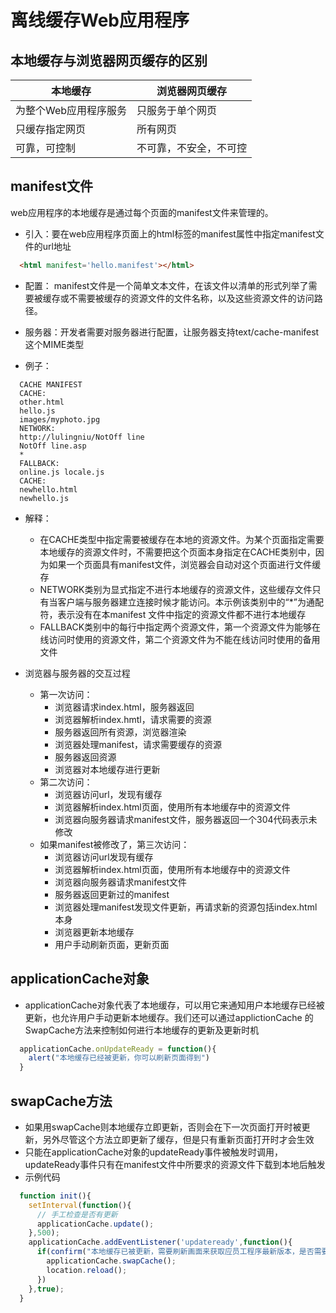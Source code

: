 # 离线缓存Web应用程序
## 本地缓存与浏览器网页缓存的区别
| 本地缓存 | 浏览器网页缓存 |
| --- | ---|
| 为整个Web应用程序服务 | 只服务于单个网页 |
| 只缓存指定网页 | 所有网页 |
| 可靠，可控制 | 不可靠，不安全，不可控 |


## manifest文件
web应用程序的本地缓存是通过每个页面的manifest文件来管理的。
- 引入：要在web应用程序页面上的html标签的manifest属性中指定manifest文件的url地址
```html
  <html manifest='hello.manifest'></html>
```
- 配置： manifest文件是一个简单文本文件，在该文件以清单的形式列举了需要被缓存或不需要被缓存的资源文件的文件名称，以及这些资源文件的访问路径。
- 服务器：开发者需要对服务器进行配置，让服务器支持text/cache-manifest这个MIME类型

- 例子：
```manifest
  CACHE MANIFEST
  CACHE: 
  other.html
  hello.js
  images/myphoto.jpg
  NETWORK:
  http://lulingniu/NotOff line
  NotOff line.asp
  *
  FALLBACK:
  online.js locale.js
  CACHE:
  newhello.html
  newhello.js
```
- 解释：
  - 在CACHE类型中指定需要被缓存在本地的资源文件。为某个页面指定需要本地缓存的资源文件时，不需要把这个页面本身指定在CACHE类别中，因为如果一个页面具有manifest文件，浏览器会自动对这个页面进行文件缓存
  - NETWORK类别为显式指定不进行本地缓存的资源文件，这些缓存文件只有当客户端与服务器建立连接时候才能访问。本示例该类别中的“*”为通配符，表示没有在本manifest 文件中指定的资源文件都不进行本地缓存
  - FALLBACK类别中的每行中指定两个资源文件，第一个资源文件为能够在线访问时使用的资源文件，第二个资源文件为不能在线访问时使用的备用文件

- 浏览器与服务器的交互过程
  - 第一次访问：
    - 浏览器请求index.html，服务器返回
    - 浏览器解析index.hmtl，请求需要的资源
    - 服务器返回所有资源，浏览器渲染
    - 浏览器处理manifest，请求需要缓存的资源
    - 服务器返回资源
    - 浏览器对本地缓存进行更新
  - 第二次访问：
    - 浏览器访问url，发现有缓存
    - 浏览器解析index.html页面，使用所有本地缓存中的资源文件
    - 浏览器向服务器请求manifest文件，服务器返回一个304代码表示未修改
  - 如果manifest被修改了，第三次访问：
    - 浏览器访问url发现有缓存
    - 浏览器解析index.html页面，使用所有本地缓存中的资源文件
    - 浏览器向服务器请求manifest文件
    - 服务器返回更新过的manifest
    - 浏览器处理manifest发现文件更新，再请求新的资源包括index.html本身
    - 浏览器更新本地缓存
    - 用户手动刷新页面，更新页面
## applicationCache对象
- applicationCache对象代表了本地缓存，可以用它来通知用户本地缓存已经被更新，也允许用户手动更新本地缓存。我们还可以通过applictionCache 的SwapCache方法来控制如何进行本地缓存的更新及更新时机
```js
  applicationCache.onUpdateReady = function(){
    alert("本地缓存已经被更新，你可以刷新页面得到")
  }
```

## swapCache方法
- 如果用swapCache则本地缓存立即更新，否则会在下一次页面打开时被更新，另外尽管这个方法立即更新了缓存，但是只有重新页面打开时才会生效
- 只能在applicationCache对象的updateReady事件被触发时调用，updateReady事件只有在manifest文件中所要求的资源文件下载到本地后触发
- 示例代码
```js
  function init(){
    setInterval(function(){
      // 手工检查是否有更新
      applicationCache.update();
    },500);
    applicationCache.addEventListener('updateready',function(){
      if(confirm("本地缓存已被更新，需要刷新画面来获取应员工程序最新版本，是否需要刷新?")){
        applicationCache.swapCache();
        location.reload();
      })
    },true);
  }
```